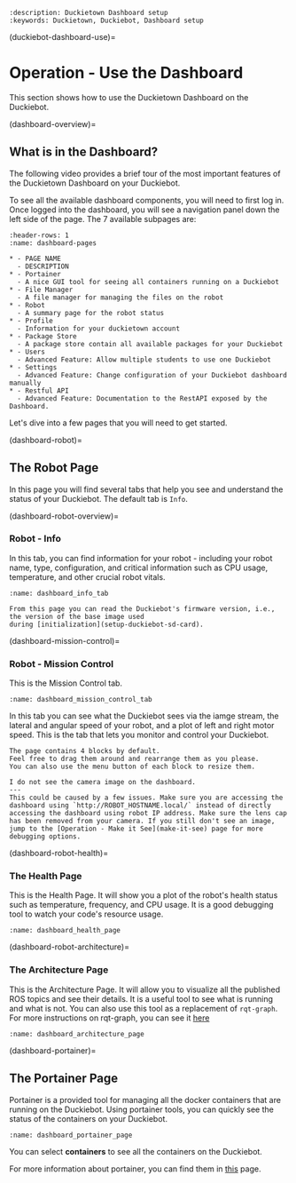 ```{seo}
:description: Duckietown Dashboard setup
:keywords: Duckietown, Duckiebot, Dashboard setup
```

(duckiebot-dashboard-use)=
# Operation - Use the Dashboard

This section shows how to use the Duckietown Dashboard on the Duckiebot.

(dashboard-overview)=
## What is in the Dashboard?

The following video provides a brief tour of the most important features of the Duckietown Dashboard on your Duckiebot.

<div figure-id="fig:howto-dashboard-use" figure-caption="Dashboard operation tutorial.">
<dtvideo src="vimeo:527022343"/>
</div>

To see all the available dashboard components, you will need to first log in. Once logged into the dashboard, you will see a navigation panel down the left side of the page. The 7 available subpages are:


```{list-table}
:header-rows: 1
:name: dashboard-pages

* - PAGE NAME
  - DESCRIPTION
* - Portainer
  - A nice GUI tool for seeing all containers running on a Duckiebot
* - File Manager
  - A file manager for managing the files on the robot
* - Robot
  - A summary page for the robot status
* - Profile
  - Information for your duckietown account
* - Package Store
  - A package store contain all available packages for your Duckiebot
* - Users
  - Advanced Feature: Allow multiple students to use one Duckiebot
* - Settings
  - Advanced Feature: Change configuration of your Duckiebot dashboard manually
* - Restful API
  - Advanced Feature: Documentation to the RestAPI exposed by the Dashboard.
```

Let's dive into a few pages that you will need to get started.

(dashboard-robot)=
## The Robot Page

In this page you will find several tabs that help you see and understand the status of your Duckiebot. The default tab is `Info`.

(dashboard-robot-overview)=
### Robot - Info

In this tab, you can find information for your robot - including your robot name, type, configuration, and critical information such as CPU usage, temperature, and other crucial robot vitals.

```{figure} ../../_images/assembly_setup/dashboard_info.png
:name: dashboard_info_tab
```

```{note}
From this page you can read the Duckiebot's firmware version, i.e., the version of the base image used 
during [initialization](setup-duckiebot-sd-card). 
```

(dashboard-mission-control)=
### Robot - Mission Control

This is the Mission Control tab.

```{figure} ../../_images/assembly_setup/dashboard_mission_control.png
:name: dashboard_mission_control_tab
```

In this tab you can see what the Duckiebot sees via the iamge stream, the lateral and angular speed of your robot, and a plot of left and right motor speed.
This is the tab that lets you monitor and control your Duckiebot.

```{tip}
The page contains 4 blocks by default.
Feel free to drag them around and rearrange them as you please.
You can also use the menu button of each block to resize them.
```

```{trouble}
I do not see the camera image on the dashboard.
---
This could be caused by a few issues. Make sure you are accessing the dashboard using `http://ROBOT_HOSTNAME.local/` instead of directly accessing the dashboard using robot IP address. Make sure the lens cap has been removed from your camera. If you still don't see an image, jump to the [Operation - Make it See](make-it-see) page for more debugging options.
```

(dashboard-robot-health)=
### The Health Page

This is the Health Page. It will show you a plot of the robot's health status such as temperature, frequency, and CPU usage. It is a good debugging tool to watch your code's resource usage.

```{figure} ../../_images/assembly_setup/dashboard-health.png
:name: dashboard_health_page
```

(dashboard-robot-architecture)=
### The Architecture Page

This is the Architecture Page. It will allow you to visualize all the published ROS topics and see their details. It is a useful tool to see what is running and what is not. You can also use this tool as a replacement of `rqt-graph`. For more instructions on rqt-graph, you can see it [here](rqt-graph-no-vnc)

```{figure} ../../_images/assembly_setup/dashboard-architecture.png
:name: dashboard_architecture_page
```

(dashboard-portainer)=
## The Portainer Page

Portainer is a provided tool for managing all the docker containers that are running on the Duckiebot. Using portainer tools, you can quickly see the status of the containers on your Duckiebot.

```{figure} ../../_images/assembly_setup/dashboard-portainer.png
:name: dashboard_portainer_page
```

You can select **containers** to see all the containers on the Duckiebot.

For more information about portainer, you can find them in [this](#sub:dashboard-portainer) page.

